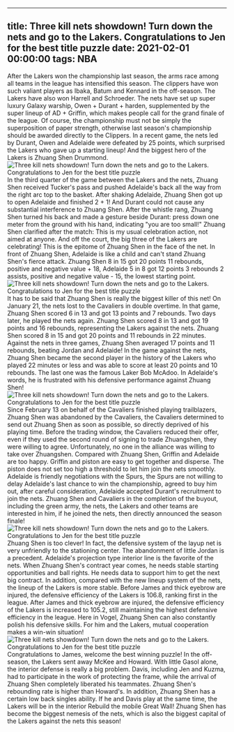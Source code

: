 
---
title: Three kill nets showdown! Turn down the nets and go to the Lakers. Congratulations to Jen for the best title puzzle
date: 2021-02-01 00:00:00
tags:  NBA
---
After the Lakers won the championship last season, the arms race among all teams in the league has intensified this season. The clippers have won such valiant players as Ibaka, Batum and Kennard in the off-season. The Lakers have also won Harrell and Schroeder. The nets have set up super luxury Galaxy warship, Owen + Durant + harden, supplemented by the super lineup of AD + Griffin, which makes people call for the grand finale of the league. Of course, the championship must not be simply the superposition of paper strength, otherwise last season's championship should be awarded directly to the Clippers. In a recent game, the nets led by Durant, Owen and Adelaide were defeated by 25 points, which surprised the Lakers who gave up a starting lineup! And the biggest hero of the Lakers is Zhuang Shen Drummond.
![Three kill nets showdown! Turn down the nets and go to the Lakers. Congratulations to Jen for the best title puzzle](d189a95a-a6f3-4d7f-836b-ab1cb46b7194.gif)
In the third quarter of the game between the Lakers and the nets, Zhuang Shen received Tucker's pass and pushed Adelaide's back all the way from the right arc top to the basket. After shaking Adelaide, Zhuang Shen got up to open Adelaide and finished 2 + 1! And Durant could not cause any substantial interference to Zhuang Shen. After the whistle rang, Zhuang Shen turned his back and made a gesture beside Durant: press down one meter from the ground with his hand, indicating "you are too small!" Zhuang Shen clarified after the match: This is my usual celebration action, not aimed at anyone. And off the court, the big three of the Lakers are celebrating! This is the epitome of Zhuang Shen in the face of the net. In front of Zhuang Shen, Adelaide is like a child and can't stand Zhuang Shen's fierce attack. Zhuang Shen 8 in 15 got 20 points 11 rebounds, positive and negative value + 18, Adelaide 5 in 8 got 12 points 3 rebounds 2 assists, positive and negative value - 15, the lowest starting point.
![Three kill nets showdown! Turn down the nets and go to the Lakers. Congratulations to Jen for the best title puzzle](2f726336-b7f0-41da-92d2-9d23c667265c.gif)
It has to be said that Zhuang Shen is really the biggest killer of this net! On January 21, the nets lost to the Cavaliers in double overtime. In that game, Zhuang Shen scored 6 in 13 and got 13 points and 7 rebounds. Two days later, he played the nets again. Zhuang Shen scored 8 in 13 and got 19 points and 16 rebounds, representing the Lakers against the nets. Zhuang Shen scored 8 in 15 and got 20 points and 11 rebounds in 22 minutes. Against the nets in three games, Zhuang Shen averaged 17 points and 11 rebounds, beating Jordan and Adelaide! In the game against the nets, Zhuang Shen became the second player in the history of the Lakers who played 22 minutes or less and was able to score at least 20 points and 10 rebounds. The last one was the famous Laker Bob McAdoo. In Adelaide's words, he is frustrated with his defensive performance against Zhuang Shen!
![Three kill nets showdown! Turn down the nets and go to the Lakers. Congratulations to Jen for the best title puzzle](8018164b-2e06-437b-bb6d-e204d1b71ced.gif)
Since February 13 on behalf of the Cavaliers finished playing trailblazers, Zhuang Shen was abandoned by the Cavaliers, the Cavaliers determined to send out Zhuang Shen as soon as possible, so directly deprived of his playing time. Before the trading window, the Cavaliers reduced their offer, even if they used the second round of signing to trade Zhuangshen, they were willing to agree. Unfortunately, no one in the alliance was willing to take over Zhuangshen. Compared with Zhuang Shen, Griffin and Adelaide are too happy. Griffin and piston are easy to get together and disperse. The piston does not set too high a threshold to let him join the nets smoothly. Adelaide is friendly negotiations with the Spurs, the Spurs are not willing to delay Adelaide's last chance to win the championship, agreed to buy him out, after careful consideration, Adelaide accepted Durant's recruitment to join the nets. Zhuang Shen and Cavaliers in the completion of the buyout, including the green army, the nets, the Lakers and other teams are interested in him, if he joined the nets, then directly announced the season finale!
![Three kill nets showdown! Turn down the nets and go to the Lakers. Congratulations to Jen for the best title puzzle](d3ffd917-e3d2-40e6-a888-496dbd728e66.gif)
Zhuang Shen is too clever! In fact, the defensive system of the layup net is very unfriendly to the stationing center. The abandonment of little Jordan is a precedent. Adelaide's projection type interior line is the favorite of the nets. When Zhuang Shen's contract year comes, he needs stable starting opportunities and ball rights. He needs data to support him to get the next big contract. In addition, compared with the new lineup system of the nets, the lineup of the Lakers is more stable. Before James and thick eyebrow are injured, the defensive efficiency of the Lakers is 106.8, ranking first in the league. After James and thick eyebrow are injured, the defensive efficiency of the Lakers is increased to 105.2, still maintaining the highest defensive efficiency in the league. Here in Vogel, Zhuang Shen can also constantly polish his defensive skills. For him and the Lakers, mutual cooperation makes a win-win situation!
![Three kill nets showdown! Turn down the nets and go to the Lakers. Congratulations to Jen for the best title puzzle](2ccb1e69-9ee2-42e9-8da4-8d6ffdf1bdde.gif)
Congratulations to James, welcome the best winning puzzle! In the off-season, the Lakers sent away McKee and Howard. With little Gasol alone, the interior defense is really a big problem. Davis, including Jen and Kuzma, had to participate in the work of protecting the frame, while the arrival of Zhuang Shen completely liberated his teammates. Zhuang Shen's rebounding rate is higher than Howard's. In addition, Zhuang Shen has a certain low back singles ability. If he and Davis play at the same time, the Lakers will be in the interior Rebuild the mobile Great Wall! Zhuang Shen has become the biggest nemesis of the nets, which is also the biggest capital of the Lakers against the nets this season!
